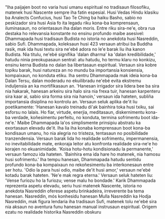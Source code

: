 "Iha paijajen boot no varia husi umanu espiritual no tradisaun filosofiku, matenek husi Nascente sempre iha fatin espesial. Husi Vedas Hindu klasiku ba Analects Confucius, husi Tao Te Ching ba haiku Basho, sabio no peskizador sira husi Asia fo ita legadu riku kona-ba komprensaun, iluminasaun, no orientasaun iha dalan moris. Entre riku sira-ne'e, obra rua destaka ho relevansia konstante no ensinu profundo maibe asesivel: Dhammapada husi tradisaun Budista no istoria no anekdota husi Nasreddin, sabio Sufi.
Dhammapada, koleksaun husi 423 versaun atribui ba Buddha rasik, mak ida husi textu sira ne'ebé adora no le'e barak liu iha kanon Budista. Nia titulu, ne'ebé signifika 'dalan dharma' ka 'dalan kredibilidade,' hatudu ninia preokupasaun sentral: atu hatudu, ho termu klaru no konkizu, ensinu kerna Budista no dalan ba libertasaun espiritual. Versaun sira kobre topiku barak, husi natureza an no mundu ba importansia konsiensia, kompaixaun, no konduta etiku.
Iha sentru Dhammapada mak ideia kona-ba Dalan Tersu, dalan moderadu no ekuilibradu ne'ebé evita ekstremu induljensia an ka mortifikasaun an. 'Hanesan irrigador sira lidera bee ba sira nia hakarak, hanesan arkeiru sira halo sira nia frexa tuir, hanesan karpenteru sira kaar ai, sabio sira forma sira nia hanoin,' versaun ida hateten, subliña importansia disiplina no kontrolu an. Versaun seluk aplika de'it liu poetikamente: 'Hanesan kavalo treinadu di'ak bainhira toka husi txiku, sai esforsu no lalais. Ho fiar, virtude, enerjia, meditasaun, diskernimentu kona-ba verdade, koñesimentu perfeitu, no konduta, termina sofrimentu boot ida-ne'e.'
Maibe Dhammapada la'os simplismente prinsipiu abstratu ka exortasaun elevadu de'it. Iha lia iha konaba komprensaun boot kona-ba kondisaun umanu, ho nia alegria no tristeza, tentasaun no posibilidade tranzendensia. Versaun barak lida ho realidade sofrimentu, impermanensia, no inevitabilidade mate, enkoraja leitor atu konfronta realidade sira-ne'e ho korajen no ekuanimidade. 'Koisa hotu-hotu kondisionadu la permanente,' versaun famozu ida hateten. 'Bainhira ema ida hare ho matenek, nia hamosu husi sofrimentu.'
Iha tempu hanesan, Dhammapada hatudu sentidu profundo kona-ba kompaixaun no rekoñesimentu ba interkonesaun entre ser hotu. 'Odio la para husi odio, maibe de'it husi amor,' versaun ne'ebé kotadu barak hateten. 'Ne'e mak regra eterna.' Versaun seluk hateten liu: 'Vense furiozu ho la furiozu; vense malu ho bondade.'
Karik Dhammapada reprezenta aspetu elevadu, seriu husi matenek Nascente, istoria no anekdota Nasreddin oferese aspetu brinkadeira, irreverente ba tema hanesan. Nasreddin, mós konhesidu hanesan Mulla Nasreddin ka Hodja Nasreddin, mak figura lendaria iha tradisaun Sufi, matenek tolu ne'ebé sira nia aksaun no aventura funu hanesan manual instrusaun espiritual.
Origem ezatu no realidade historika Nasreddin obskuru
